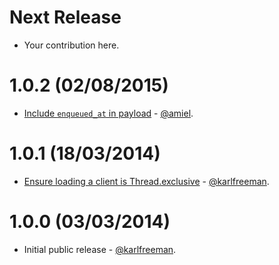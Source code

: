 Next Release
============
* Your contribution here.

1.0.2 (02/08/2015)
==================
* [Include `enqueued_at` in payload](https://github.com/karlfreeman/rubykiq/commit/0a68c9dc670f94efe8a344869db0b7ba4a97d1d7) - [@amiel](https://github.com/karlfreeman).


1.0.1 (18/03/2014)
==================
* [Ensure loading a client is Thread.exclusive](https://github.com/karlfreeman/rubykiq/commit/0a68c9dc670f94efe8a344869db0b7ba4a97d1d7) - [@karlfreeman](https://github.com/karlfreeman).

1.0.0 (03/03/2014)
==================
* Initial public release - [@karlfreeman](https://github.com/karlfreeman).
